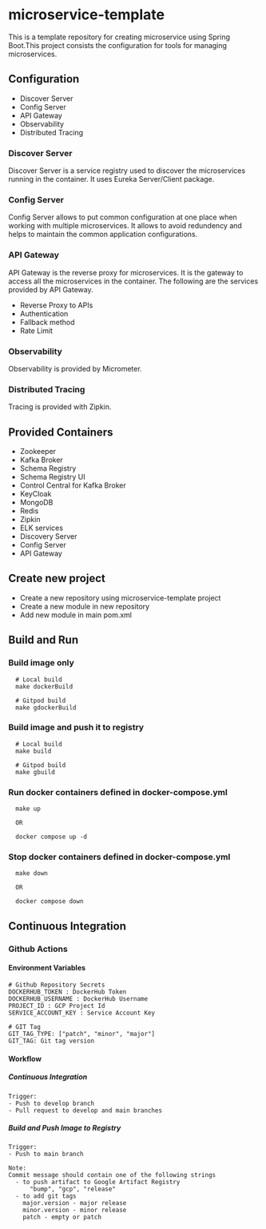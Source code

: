 # microservice-template
This is a template repository for creating microservice using Spring Boot.This project consists the configuration for tools for managing microservices.

## Configuration
- Discover Server
- Config Server
- API Gateway
- Observability
- Distributed Tracing

### Discover Server
Discover Server is a service registry used to discover the microservices running in the container. It uses Eureka Server/Client package.

### Config Server
Config Server allows to put common configuration at one place when working with multiple microservices. It allows to avoid redundency and helps to maintain the common application configurations.

### API Gateway
API Gateway is the reverse proxy for microservices. It is the gateway to access all the microservices in the container. The following are the services provided by API Gateway.
- Reverse Proxy to APIs
- Authentication
- Fallback method
- Rate Limit

### Observability
Observability is provided by Micrometer.

### Distributed Tracing 
Tracing is provided with Zipkin.

## Provided Containers
- Zookeeper
- Kafka Broker
- Schema Registry
- Schema Registry UI
- Control Central for Kafka Broker
- KeyCloak
- MongoDB
- Redis
- Zipkin
- ELK services
- Discovery Server
- Config Server
- API Gateway

## Create new project
- Create a new repository using microservice-template project
- Create a new module in new repository
- Add new module in main pom.xml

## Build and Run

### Build image only
```  
  # Local build
  make dockerBuild
  
  # Gitpod build
  make gdockerBuild
```

### Build image and push it to registry
```  
  # Local build
  make build
  
  # Gitpod build
  make gbuild
```

### Run docker containers defined in docker-compose.yml
```
  make up

  OR

  docker compose up -d
```

### Stop docker containers defined in docker-compose.yml
```
  make down

  OR

  docker compose down
```

## Continuous Integration

### Github Actions
#### Environment Variables

```
# Github Repository Secrets
DOCKERHUB_TOKEN : DockerHub Token
DOCKERHUB_USERNAME : DockerHub Username
PROJECT_ID : GCP Project Id
SERVICE_ACCOUNT_KEY : Service Account Key

# GIT Tag 
GIT_TAG_TYPE: ["patch", "minor", "major"]
GIT_TAG: Git tag version
```

#### Workflow

##### Continuous Integration
```
Trigger: 
- Push to develop branch
- Pull request to develop and main branches
```

##### Build and Push Image to Registry
```
Trigger:
- Push to main branch

Note: 
Commit message should contain one of the following strings 
  - to push artifact to Google Artifact Registry
      "bump", "gcp", "release"
  - to add git tags
    major.version - major release
    minor.version - minor release
    patch - empty or patch
```